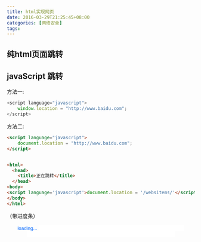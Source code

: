 ```yaml
---
title: html实现网页
date: 2016-03-29T21:25:45+08:00
categories: [网络安全]
tags:
---
```

## 纯html页面跳转

<head>
<meta http-equiv="refresh" content="10; url=http://www.baidu.com">
</head>

## javaScript 跳转

方法一:
```javascript
<script language="javascript">
    window.location = "http://www.baidu.com";
</script>
```
方法二:
```html
<script language="javascript">
    document.location = "http://www.baidu.com";
</script>


<html>
  <head>
    <title>正在跳转</title>
  </head>
<body>
<script language='javascript'>document.location = '/websitems/'</script>
</body>
</html>
```

（带进度条）

<html>
<head>
<meta http-equiv="Content-Language" content="zh-cn">
<meta HTTP-EQUIV="Content-Type" CONTENT="text/html; charset=gb2312">
<title>跳转到baidu.com</title>
</head>
<body>
<form name=loading>
<P align=center><FONT face=Arial color=#0066ff size=2>loading...</FONT>
<INPUT style="PADDING-RIGHT: 0px; PADDING-LEFT: 0px; FONT-WEIGHT: bolder; PADDING-BOTTOM: 0px; COLOR: #0066ff; BORDER-TOP-style: none; PADDING-TOP: 0px; FONT-FAMILY: Arial; BORDER-RIGHT-style: none; BORDER-LEFT-style: none; BACKGROUND-COLOR: white; BORDER-BOTTOM-style: none"
size=46 name=chart>
<BR>
<INPUT style="BORDER-RIGHT: medium none; BORDER-TOP: medium none; BORDER-LEFT: medium none; COLOR: #0066ff; BORDER-BOTTOM: medium none; TEXT-ALIGN: center" size=47 name=percent>
<script language="javascript">
var bar=0
var line="||"
var amount="||"
count()
function count(){
    bar=bar+2
    amount =amount + line
    document.loading.chart.value=amount
    document.loading.percent.value=bar+"%"
    if (bar<99){
        setTimeout("count()",100);
    }else{
        window.location = "http://www.baidu.com/";
    }
}
</script>
</P>
</form>
</body>
</html>
